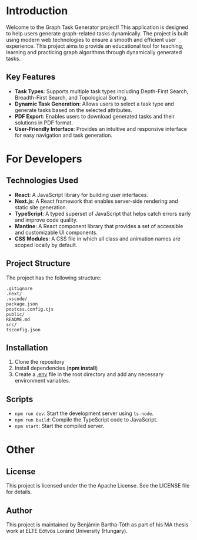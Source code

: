 # Introduction

Welcome to the Graph Task Generator project! This application is designed to help users generate graph-related tasks dynamically. The project is built using modern web technologies to ensure a smooth and efficient user experience. This project aims to provide an educational tool for teaching, learning and practicing graph algorithms through dynamically generated tasks.

## Key Features

- **Task Types**: Supports multiple task types including Depth-First Search, Breadth-First Search, and Topological Sorting.
- **Dynamic Task Generation**: Allows users to select a task type and generate tasks based on the selected attributes.
- **PDF Export**: Enables users to download generated tasks and their solutions in PDF format.
- **User-Friendly Interface**: Provides an intuitive and responsive interface for easy navigation and task generation.

# For Developers

## Technologies Used

- **React**: A JavaScript library for building user interfaces.
- **Next.js**: A React framework that enables server-side rendering and static site generation.
- **TypeScript**: A typed superset of JavaScript that helps catch errors early and improve code quality.
- **Mantine**: A React component library that provides a set of accessible and customizable UI components.
- **CSS Modules**: A CSS file in which all class and animation names are scoped locally by default.

## Project Structure

The project has the following structure:

```
.gitignore
.next/
.vscode/
package.json
postcss.config.cjs
public/
README.md
src/
tsconfig.json
```

## Installation

1. Clone the repository
2. Install dependencies (**npm install**)
3. Create a [.env](vscode-file://vscode-app/c:/Users/Benj%C3%A1min/AppData/Local/Programs/Microsoft%20VS%20Code%20Insiders/resources/app/out/vs/code/electron-sandbox/workbench/workbench.html) file in the root directory and add any necessary environment variables.

## Scripts

* `npm run dev`: Start the development server using `ts-node`.
* `npm run build`: Compile the TypeScript code to JavaScript.
* `npm start`: Start the compiled server.

# Other

## License

This project is licensed under the the Apache License. See the LICENSE file for details.

## Author

This project is maintained by Benjámin Bartha-Tóth as part of his MA thesis work at ELTE Eötvös Loránd University (Hungary).

